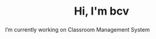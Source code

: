 <h1 align="center">Hi, I'm bcv</h1>
<h3 align="left"></h3>
<!-- hello change -->
<!-- <p align="center"> <img src="https://komarev.com/ghpvc/?username=vnvb&label=Profile%20views&color=0e75b6&style=flat" alt="vnvb" /> </p>- -->
 I’m currently working on Classroom Management System



